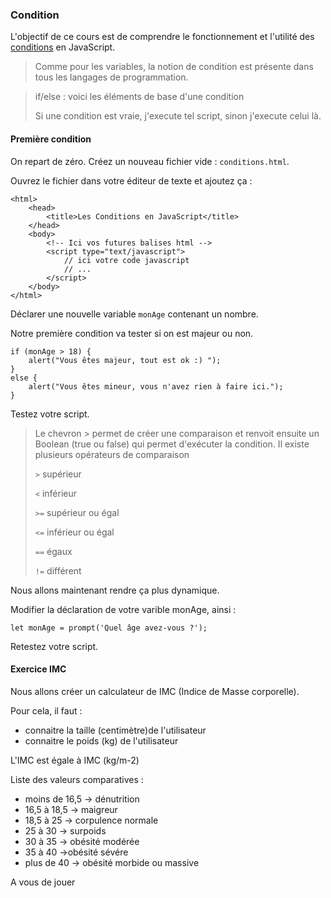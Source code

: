 ### Condition

L'objectif de ce cours est de comprendre le fonctionnement et l'utilité des [conditions](https://fr.wikipedia.org/wiki/Instruction_conditionnelle_(programmation)) en JavaScript.

> Comme pour les variables, la notion de condition est présente dans tous les langages de programmation.

> if/else : voici les éléments de base d'une condition
> 
> Si une condition est vraie, j'execute tel script, sinon j'execute celui là.


#### Première condition


On repart de zéro. Créez un nouveau fichier vide : `conditions.html`.

Ouvrez le fichier dans votre éditeur de texte et ajoutez ça :

```
<html>
    <head>
        <title>Les Conditions en JavaScript</title>
    </head>
    <body>
        <!-- Ici vos futures balises html -->
        <script type="text/javascript">
            // ici votre code javascript
            // ...
        </script>
    </body>
</html>
```

Déclarer une nouvelle variable `monAge` contenant un nombre.

Notre première condition va tester si on est majeur ou non.

```
if (monAge > 18) {
    alert("Vous êtes majeur, tout est ok :) ");
}
else {
    alert("Vous êtes mineur, vous n'avez rien à faire ici.");
}

```

Testez votre script.

> Le chevron > permet de créer une comparaison et renvoit ensuite un Boolean (true ou false) qui permet d'exécuter la condition.
> Il existe plusieurs opérateurs de comparaison
>
> `>` supérieur
>
> `<` inférieur
>
> `>=` supérieur ou égal
>
> `<=` inférieur ou égal
>
> `==` égaux
>
> `!=` différent
>

Nous allons maintenant rendre ça plus dynamique.

Modifier la déclaration de votre varible monAge, ainsi :

```
let monAge = prompt('Quel âge avez-vous ?');
```

Retestez votre script.


#### Exercice IMC

Nous allons créer un calculateur de IMC (Indice de Masse corporelle).

Pour cela, il faut : 
- connaitre la taille (centimètre)de l'utilisateur
- connaitre le poids (kg) de l'utilisateur

L'IMC est égale à IMC (kg/m-2)

Liste des valeurs comparatives :
- moins de 16,5	-> dénutrition
- 16,5 à 18,5 -> maigreur
- 18,5 à 25	-> corpulence normale
- 25 à 30 -> surpoids
- 30 à 35 -> obésité modérée
- 35 à 40 ->obésité sévére
- plus de 40 -> obésité morbide ou massive

A vous de jouer
